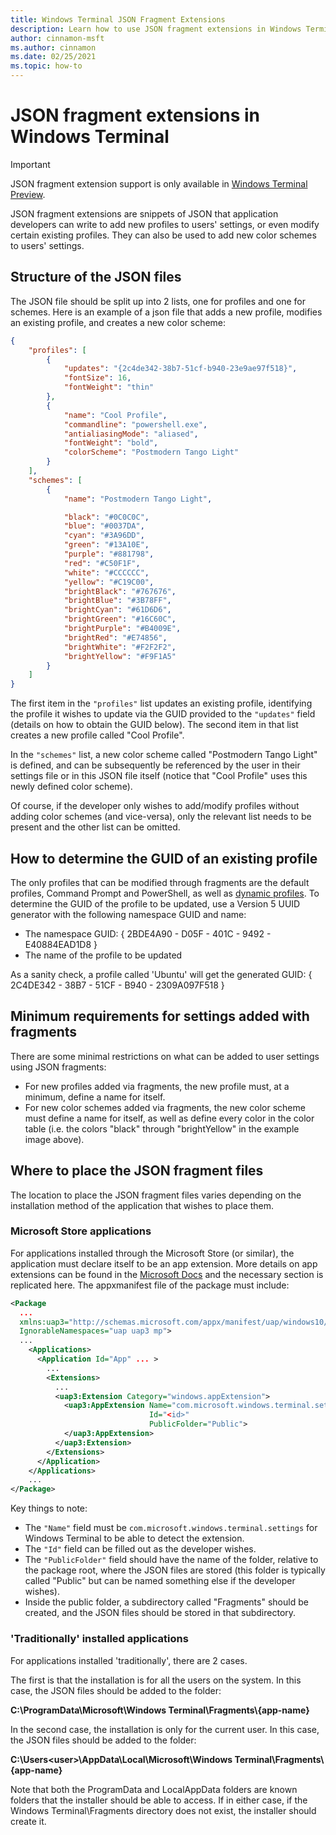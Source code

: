 ```yaml
---
title: Windows Terminal JSON Fragment Extensions
description: Learn how to use JSON fragment extensions in Windows Terminal.
author: cinnamon-msft
ms.author: cinnamon
ms.date: 02/25/2021
ms.topic: how-to
---
```


# JSON fragment extensions in Windows Terminal

> [!IMPORTANT]
> JSON fragment extension support is only available in [Windows Terminal Preview](https://aka.ms/terminal-preview).

JSON fragment extensions are snippets of JSON that application developers can write to add new profiles to users' settings, or even modify certain existing profiles. They can also be used to add new color schemes to users' settings.

## Structure of the JSON files 

The JSON file should be split up into 2 lists, one for profiles and one for schemes. Here is an example of a json file that adds a new profile, modifies an existing profile, and creates a new color scheme: 

```JSON 
{
    "profiles": [
        {
            "updates": "{2c4de342-38b7-51cf-b940-23e9ae97f518}",
            "fontSize": 16,
            "fontWeight": "thin"
        },
        {
            "name": "Cool Profile",
            "commandline": "powershell.exe",
            "antialiasingMode": "aliased",
            "fontWeight": "bold",
            "colorScheme": "Postmodern Tango Light"
        }
    ],
    "schemes": [
        {
            "name": "Postmodern Tango Light",

            "black": "#0C0C0C",
            "blue": "#0037DA",
            "cyan": "#3A96DD",
            "green": "#13A10E",
            "purple": "#881798",
            "red": "#C50F1F",
            "white": "#CCCCCC",
            "yellow": "#C19C00",
            "brightBlack": "#767676",
            "brightBlue": "#3B78FF",
            "brightCyan": "#61D6D6",
            "brightGreen": "#16C60C",
            "brightPurple": "#B4009E",
            "brightRed": "#E74856",
            "brightWhite": "#F2F2F2",
            "brightYellow": "#F9F1A5"
        }
    ]
}
```

The first item in the `"profiles"` list updates an existing profile, identifying the profile it wishes to update via the GUID provided to the `"updates"` field (details on how to obtain the GUID below). The second item in that list creates a new profile called "Cool Profile".

In the `"schemes"` list, a new color scheme called "Postmodern Tango Light" is defined, and can be subsequently be referenced by the user in their settings file or in this JSON file itself (notice that "Cool Profile" uses this newly defined color scheme).

Of course, if the developer only wishes to add/modify profiles without adding color schemes (and vice-versa), only the relevant list needs to be present and the other list can be omitted.

## How to determine the GUID of an existing profile 

The only profiles that can be modified through fragments are the default profiles, Command Prompt and PowerShell, as well as [dynamic profiles](./dynamic-profiles.md). To determine the GUID of the profile to be updated, use a Version 5 UUID generator with the following namespace GUID and name:

- The namespace GUID: { 2BDE4A90 - D05F - 401C - 9492 - E40884EAD1D8 } 
- The name of the profile to be updated 

As a sanity check, a profile called 'Ubuntu' will get the generated GUID: { 2C4DE342 - 38B7 - 51CF - B940 - 2309A097F518 } 

## Minimum requirements for settings added with fragments 

There are some minimal restrictions on what can be added to user settings using JSON fragments:

- For new profiles added via fragments, the new profile must, at a minimum, define a name for itself.
- For new color schemes added via fragments, the new color scheme must define a name for itself, as well as define every color in the color table (i.e. the colors "black" through "brightYellow" in the example image above).

## Where to place the JSON fragment files

The location to place the JSON fragment files varies depending on the installation method of the application that wishes to place them.  

### Microsoft Store applications 

For applications installed through the Microsoft Store (or similar), the application must declare itself to be an app extension. More details on app extensions can be found in the [Microsoft Docs](https://docs.microsoft.com/windows/uwp/launch-resume/how-to-create-an-extension) and the necessary section is replicated here. The appxmanifest file of the package must include: 

```xml
<Package
  ...
  xmlns:uap3="http://schemas.microsoft.com/appx/manifest/uap/windows10/3"
  IgnorableNamespaces="uap uap3 mp">
  ...
    <Applications>
      <Application Id="App" ... >
        ...
        <Extensions>
          ...
          <uap3:Extension Category="windows.appExtension">
            <uap3:AppExtension Name="com.microsoft.windows.terminal.settings"
                               Id="<id>"
                               PublicFolder="Public">
            </uap3:AppExtension>
          </uap3:Extension>
        </Extensions>
      </Application>
    </Applications>
    ...
</Package>
```

Key things to note: 

- The `"Name"` field must be `com.microsoft.windows.terminal.settings` for Windows Terminal to be able to detect the extension.
- The `"Id"` field can be filled out as the developer wishes.
- The `"PublicFolder"` field should have the name of the folder, relative to the package root, where the JSON files are stored (this folder is typically called "Public" but can be named something else if the developer wishes).
- Inside the public folder, a subdirectory called "Fragments" should be created, and the JSON files should be stored in that subdirectory.

### 'Traditionally' installed applications 

For applications installed 'traditionally', there are 2 cases.

The first is that the installation is for all the users on the system. In this case, the JSON files should be added to the folder:

**C:\ProgramData\Microsoft\Windows Terminal\Fragments\\{app-name}**

In the second case, the installation is only for the current user. In this case, the JSON files should be added to the folder:

**C:\Users\<user>\AppData\Local\Microsoft\Windows Terminal\Fragments\\{app-name}**

Note that both the ProgramData and LocalAppData folders are known folders that the installer should be able to access. If in either case, if the Windows Terminal\Fragments directory does not exist, the installer should create it.

